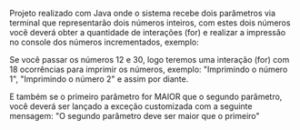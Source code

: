 Projeto realizado com Java onde o sistema recebe dois parâmetros via terminal que representarão dois números inteiros, com estes dois números você deverá obter a quantidade de interações (for) e realizar a impressão no console dos números incrementados, exemplo:

  Se você passar os números 12 e 30, logo teremos uma interação (for) com 18 ocorrências para imprimir os números, exemplo: "Imprimindo o número 1", "Imprimindo o número 2" e assim por diante.
  
E também se o primeiro parâmetro for MAIOR que o segundo parâmetro, você deverá ser lançado a exceção customizada com a seguinte mensagem: "O segundo parâmetro deve ser maior que o primeiro"
